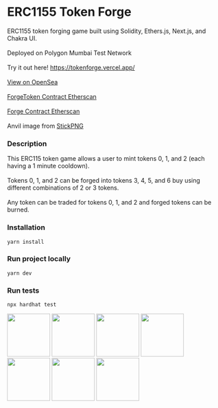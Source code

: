 # ERC1155 Token Forge
ERC1155 token forging game built using Solidity, Ethers.js, Next.js, and Chakra UI.
<br/>
<br/>
Deployed on Polygon Mumbai Test Network
<br/>
<br/>
Try it out here! https://tokenforge.vercel.app/
<br/>
<br/>
[View on OpenSea](https://testnets.opensea.io/collection/color-doge)
<br/>
<br/>
[ForgeToken Contract Etherscan](https://mumbai.polygonscan.com/address/0x631a050621B5b42861dC7c75d05372829F9E3F0F)
<br/>
<br/>
[Forge Contract Etherscan](https://mumbai.polygonscan.com/address/0x5cE3ba4a02799Ac72af6e4cbE0A669410b6fD4fC)
<br/>
<br/>
Anvil image from [StickPNG](https://www.stickpng.com/)

### Description
This ERC115 token game allows a user to mint tokens 0, 1, and 2 (each having a 1 minute cooldown).
<br/>
<br/>
Tokens 0, 1, and 2 can be forged into tokens 3, 4, 5, and 6 buy using different combinations of 2 or 3 tokens.
<br/>
<br/>
Any token can be traded for tokens 0, 1, and 2 and forged tokens can be burned.

### Installation
`yarn install`
### Run project locally
`yarn dev`
### Run tests
`npx hardhat test`


<p float="left">
<img src="https://github.com/markpking2/ERC1155-Token-Forge/blob/master/Images/0.jpeg?raw=true" width="100" style="display:inline-block"/>
<img src="https://github.com/markpking2/ERC1155-Token-Forge/blob/master/Images/1.jpeg?raw=true" width="100" style="display:inline-block"/>
<img src="https://github.com/markpking2/ERC1155-Token-Forge/blob/master/Images/2.jpeg?raw=true" width="100" style="display:inline-block"/>
<img src="https://github.com/markpking2/ERC1155-Token-Forge/blob/master/Images/3.jpeg?raw=true" width="100" style="display:inline-block"/>
<img src="https://github.com/markpking2/ERC1155-Token-Forge/blob/master/Images/4.jpeg?raw=true" width="100" style="display:inline-block"/>
<img src="https://github.com/markpking2/ERC1155-Token-Forge/blob/master/Images/5.jpeg?raw=true" width="100" style="display:inline-block"/>
<img src="https://github.com/markpking2/ERC1155-Token-Forge/blob/master/Images/6.jpeg?raw=true" width="100" style="display:inline-block"/>
</p>
